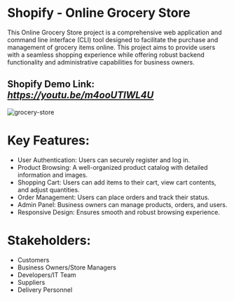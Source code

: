 # Shopify - Online Grocery Store
This Online Grocery Store project is a comprehensive web application and command line interface (CLI) tool designed to facilitate the purchase and management of grocery items online. This project aims to provide users with a seamless shopping experience while offering robust backend functionality and administrative capabilities for business owners.

## Shopify Demo Link: *https://youtu.be/m4ooUTlWL4U*


![grocery-store](https://github.com/nishant10002/Shopify/assets/133675507/1a8e6118-b988-48c6-a254-573e2ed159f5)

# Key Features:
- User Authentication: Users can securely register and log in.
- Product Browsing: A well-organized product catalog with detailed information and images.
- Shopping Cart: Users can add items to their cart, view cart contents, and adjust quantities.
- Order Management: Users can place orders and track their status.
- Admin Panel: Business owners can manage products, orders, and users.
- Responsive Design: Ensures smooth and robust browsing experience.

# Stakeholders:
- Customers
- Business Owners/Store Managers
- Developers/IT Team
- Suppliers
- Delivery Personnel
